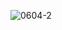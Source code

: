 ![0604-2](https://github.com/Shane113923940/EC2024/assets/163100719/8d2f9025-7efd-4317-911a-bf5391d18523)
